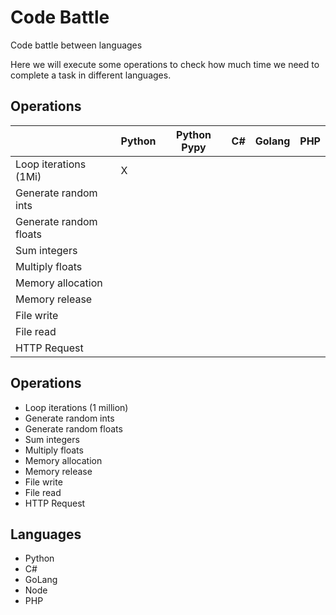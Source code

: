 # Code Battle

Code battle between languages

Here we will execute some operations to check how much time we need to complete a task in different languages.

## Operations
|                       |Python|Python Pypy|C#|Golang|PHP|
|-|-----|----|--|--|--|
|Loop iterations (1Mi)  |X| | | | |
|Generate random ints   | | | | | |
|Generate random floats | | | | | |
|Sum integers           | | | | | |
|Multiply floats        | | | | | |
|Memory allocation      | | | | | |
|Memory release         | | | | | |
|File write             | | | | | |
|File read              | | | | | |
|HTTP Request           | | | | | |

## Operations

* Loop iterations (1 million)
* Generate random ints
* Generate random floats
* Sum integers
* Multiply floats
* Memory allocation
* Memory release
* File write
* File read
* HTTP Request

## Languages

* Python
* C#
* GoLang
* Node
* PHP